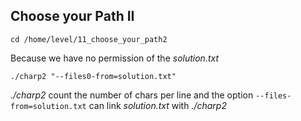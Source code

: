 Choose your Path II
--
```
cd /home/level/11_choose_your_path2
```
Because we have no permission of the *solution.txt*
```
./charp2 "--files0-from=solution.txt"
```
*./charp2* count the number of chars per line and the option ``--files-from=solution.txt`` can link *solution.txt* with *./charp2*


